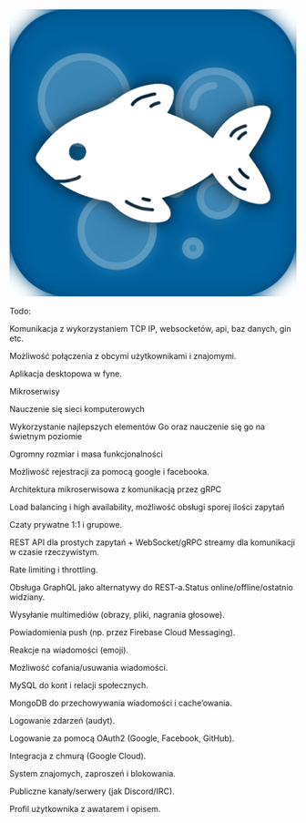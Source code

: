 <img src="public/readme_icon.png" />


Todo:

Komunikacja z wykorzystaniem TCP IP, websocketów, api, baz danych, gin etc.

Możliwość połączenia z obcymi użytkownikami i znajomymi.

Aplikacja desktopowa w fyne.

Mikroserwisy

Nauczenie się sieci komputerowych

Wykorzystanie najlepszych elementów Go oraz nauczenie się go na świetnym poziomie

Ogromny rozmiar i masa funkcjonalności

Możliwość rejestracji za pomocą google i facebooka.

Architektura mikroserwisowa z komunikacją przez gRPC

Load balancing i high availability, możliwość obsługi sporej ilości zapytań

Czaty prywatne 1:1 i grupowe.

REST API dla prostych zapytań + WebSocket/gRPC streamy dla komunikacji w czasie rzeczywistym.

Rate limiting i throttling.

Obsługa GraphQL jako alternatywy do REST-a.Status online/offline/ostatnio widziany.

Wysyłanie multimediów (obrazy, pliki, nagrania głosowe).

Powiadomienia push (np. przez Firebase Cloud Messaging).

Reakcje na wiadomości (emoji).

Możliwość cofania/usuwania wiadomości.

MySQL do kont i relacji społecznych.

MongoDB do przechowywania wiadomości i cache’owania.

Logowanie zdarzeń (audyt).

Logowanie za pomocą OAuth2 (Google, Facebook, GitHub).

Integracja z chmurą (Google Cloud).

System znajomych, zaproszeń i blokowania.

Publiczne kanały/serwery (jak Discord/IRC).

Profil użytkownika z awatarem i opisem.
